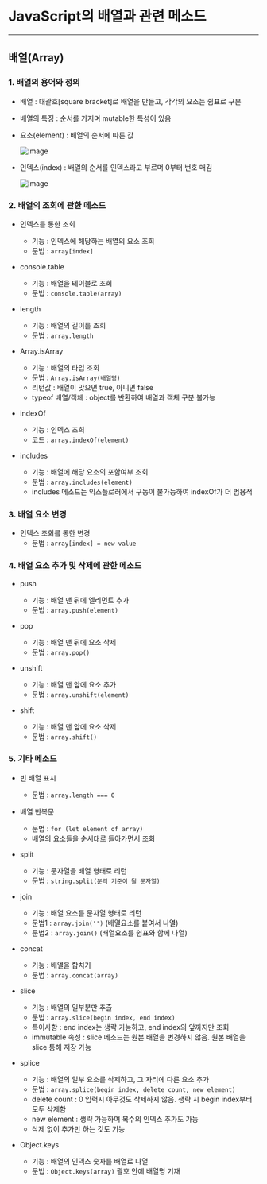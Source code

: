 # JavaScript의 배열과 관련 메소드

***

## 배열(Array)

### 1. 배열의 용어와 정의

- 배열 : 대괄호[square bracket]로 배열을 만들고, 각각의 요소는 쉼표로 구분

- 배열의 특징 : 순서를 가지며 mutable한 특성이 있음

- 요소(element) : 배열의 순서에 따른 값

  ![image](https://user-images.githubusercontent.com/80403988/121210725-dd757e80-c8b6-11eb-8be4-190062d2d338.png)

- 인덱스(index) : 배열의 순서를 인덱스라고 부르며 0부터 번호 매김

  ![image](https://user-images.githubusercontent.com/80403988/121210765-e6665000-c8b6-11eb-96e6-c6d7e88057e5.png)

### 2. 배열의 조회에 관한 메소드

- 인덱스를 통한 조회
  - 기능 : 인덱스에 해당하는 배열의 요소 조회
  - 문법 : ```array[index]```

- console.table
  - 기능 : 배열을 테이블로 조회
  - 문법 : ```console.table(array)```

- length
  - 기능 : 배열의 길이를 조회
  - 문법 : ```array.length```

- Array.isArray
  - 기능 : 배열의 타입 조회
  - 문법 : ```Array.isArray(배열명)```
  - 리턴값 : 배열이 맞으면 true, 아니면 false
  - typeof 배열/객체 : object를 반환하여 배열과 객체 구분 불가능

- indexOf
  - 기능 : 인덱스 조회
  - 코드 : ```array.indexOf(element)```

- includes
  - 기능 : 배열에 해당 요소의 포함여부 조회
  - 분법 : ```array.includes(element)```
  - includes 메소드는 익스플로러에서 구동이 불가능하여 indexOf가 더 범용적

### 3. 배열 요소 변경

- 인덱스 조회를 통한 변경
  - 문법 : ```array[index] = new value```

### 4. 배열 요소 추가 및 삭제에 관한 메소드

- push
  - 기능 : 배열 맨 뒤에 엘리먼트 추가
  - 문법 : ```array.push(element)```

- pop
  - 기능 : 배열 맨 뒤에 요소 삭제
  - 문법 : ```array.pop()```

- unshift
  - 기능 : 배열 맨 앞에 요소 추가
  - 문법 : ```array.unshift(element)```

- shift
  - 기능 : 배열 맨 앞에 요소 삭제
  - 문법 : ```array.shift()```

### 5. 기타 메소드

- 빈 배열 표시
  - 문법 : ```array.length === 0```

- 배열 반복문
  - 문법 : ```for (let element of array)```
  - 배열의 요소들을 순서대로 돌아가면서 조회

- split
  - 기능 : 문자열을 배열 형태로 리턴
  - 문법 : ```string.split(분리 기준이 될 문자열)```

- join
  - 기능 : 배열 요소를 문자열 형태로 리턴
  - 문법1 : ```array.join('')``` (배열요소를 붙여서 나열)
  - 문법2 : ```array.join()``` (배열요소를 쉼표와 함께 나열)

- concat
  - 기능 : 배열을 합치기
  - 문법 : ```array.concat(array)```

- slice
  - 기능 : 배열의 일부분만 추출
  - 문법 : ```array.slice(begin index, end index)```
  - 특이사항 : end index는 생략 가능하고, end index의 앞까지만 조회
  - immutable 속성 : slice 메소드는 원본 배열을 변경하지 않음. 원본 배열을 slice 통해 저장 가능

- splice
  - 기능 : 배열의 일부 요소를 삭제하고, 그 자리에 다른 요소 추가
  - 문법 : ```array.splice(begin index, delete count, new element)```
  - delete count : 0 입력시 아무것도 삭제하지 않음. 생략 시 begin index부터 모두 삭제함
  - new element : 생략 가능하며 복수의 인덱스 추가도 가능
  - 삭제 없이 추가만 하는 것도 기능

- Object.keys
  - 기능 : 배열의 인덱스 숫자를 배열로 나열
  - 문법 : ```Object.keys(array)``` 괄호 안에 배열명 기재
